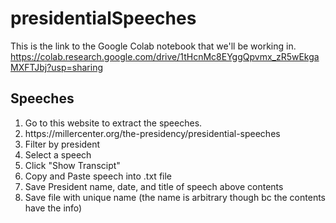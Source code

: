 # presidentialSpeeches

This is the link to the Google Colab notebook that we'll be working in. 
https://colab.research.google.com/drive/1tHcnMc8EYggQpvmx_zR5wEkgaMXFTJbj?usp=sharing

## Speeches
<ol>
  <li>Go to this website to extract the speeches. <li>https://millercenter.org/the-presidency/presidential-speeches  </li></li>
  <li>Filter by president</li>
  <li>Select a speech</li>
  <li>Click "Show Transcipt"</li>
  <li>Copy and Paste speech into .txt file </li>
  <li>Save President name, date, and title of speech above contents</li>
  <li>Save file with unique name (the name is arbitrary though bc the contents have the info)</li>
</ol>  


